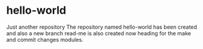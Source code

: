 # hello-world
Just another repository
The repository named hello-world has been created and also a new branch read-me is also created now heading for the make and commit changes modules.
